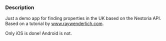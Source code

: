 ### Description

Just a demo app for finding properties in the UK based on the Nestoria API.
Based on a tutorial by www.raywenderlich.com.

Only iOS is done! Android is not.
